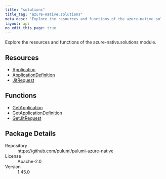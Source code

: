 ```yaml
---
title: "solutions"
title_tag: "azure-native.solutions"
meta_desc: "Explore the resources and functions of the azure-native.solutions module."
layout: api
no_edit_this_page: true
---
```


<!-- WARNING: this file was generated by Pulumi Docs Generator. -->
<!-- Do not edit by hand unless you're certain you know what you are doing! -->

Explore the resources and functions of the azure-native.solutions module.

<h2 id="resources">Resources</h2>
<ul class="api">
    <li><a href="application" title="Application"><span class="api-symbol api-symbol--resource"></span>Application</a></li>
    <li><a href="applicationdefinition" title="ApplicationDefinition"><span class="api-symbol api-symbol--resource"></span>ApplicationDefinition</a></li>
    <li><a href="jitrequest" title="JitRequest"><span class="api-symbol api-symbol--resource"></span>JitRequest</a></li>
</ul>

<h2 id="functions">Functions</h2>
<ul class="api">
    <li><a href="getapplication" title="GetApplication"><span class="api-symbol api-symbol--function"></span>GetApplication</a></li>
    <li><a href="getapplicationdefinition" title="GetApplicationDefinition"><span class="api-symbol api-symbol--function"></span>GetApplicationDefinition</a></li>
    <li><a href="getjitrequest" title="GetJitRequest"><span class="api-symbol api-symbol--function"></span>GetJitRequest</a></li>
</ul>

<h2 id="package-details">Package Details</h2>
<dl class="package-details">
	<dt>Repository</dt>
	<dd><a href="https://github.com/pulumi/pulumi-azure-native">https://github.com/pulumi/pulumi-azure-native</a></dd>
	<dt>License</dt>
	<dd>Apache-2.0</dd>
	<dt>Version</dt>
	<dd>1.45.0</dd>
</dl>

